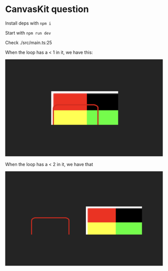 # CanvasKit question

Install deps with `npm i`

Start with `npm run dev`

Check ./src/main.ts:25

When the loop has a < 1 in it, we have this:

![Only 1 in the loop](./When1Canvas.png)

When the loop has a < 2 in it, we have that

![2 in the loop](./When2Canvas.png)
